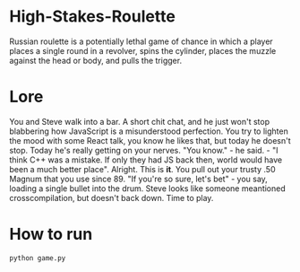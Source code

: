 # High-Stakes-Roulette
Russian roulette is a potentially lethal game of chance in which a player places a single round in a revolver, spins the cylinder, places the muzzle against the head or body, and pulls the trigger.

# Lore
You and Steve walk into a bar. A short chit chat, and he just won't stop blabbering how JavaScript is a misunderstood perfection. You try to lighten the mood with some React talk, you know he likes that, but today he doesn't stop. Today he's really getting on your nerves. "You know." - he said. - "I think C++ was a mistake. If only they had JS back then, world would have been a much better place". Alright. This is **it**. You pull out your trusty .50 Magnum that you use since 89. "If you're so sure, let's bet" - you say, loading a single bullet into the drum. Steve looks like someone meantioned crosscompilation, but doesn't back down. Time to play.

# How to run
```python game.py```
